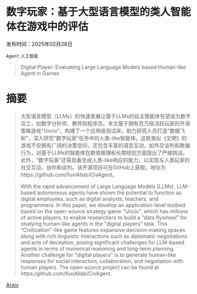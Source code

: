 # 数字玩家：基于大型语言模型的类人智能体在游戏中的评估

发布时间：2025年02月28日

`Agent` `人工智能`

> Digital Player: Evaluating Large Language Models based Human-like Agent in Games

# 摘要

> 大型语言模型（LLMs）的快速发展让基于LLMs的自主智能体有望成为数字员工，如数字分析师、教师和程序员。本文基于拥有百万级活跃玩家的开源策略游戏“Unciv”，构建了一个应用级测试床，助力研究人员打造“数据飞轮”，深入研究“数字玩家”任务中的人类-like智能体。这款类似《文明》的游戏不仅拥有广阔的决策空间，还包含丰富的语言互动，如外交谈判和欺骗行为，对基于LLMs的智能体在数值推理和长期规划方面提出了严峻挑战。此外，“数字玩家”还需具备生成人类-like响应的能力，以实现与人类玩家的社交互动、协作和谈判。该开源项目可在GitHub上获取，地址为https://github.com/fuxiAIlab/CivAgent。

> With the rapid advancement of Large Language Models (LLMs), LLM-based autonomous agents have shown the potential to function as digital employees, such as digital analysts, teachers, and programmers. In this paper, we develop an application-level testbed based on the open-source strategy game "Unciv", which has millions of active players, to enable researchers to build a "data flywheel" for studying human-like agents in the "digital players" task. This "Civilization"-like game features expansive decision-making spaces along with rich linguistic interactions such as diplomatic negotiations and acts of deception, posing significant challenges for LLM-based agents in terms of numerical reasoning and long-term planning. Another challenge for "digital players" is to generate human-like responses for social interaction, collaboration, and negotiation with human players. The open-source project can be found at https:/github.com/fuxiAIlab/CivAgent.

[Arxiv](https://arxiv.org/abs/2502.20807)